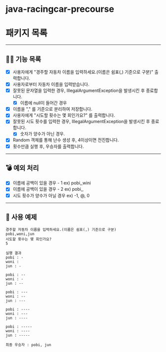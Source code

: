 # java-racingcar-precourse

# 패키지 목록
---
## 🚴‍♂️ 기능 목록
- [x] 사용자에게 "경주할 자동차 이름을 입력하세요.(이름은 쉼표(,) 기준으로 구분)" 출력합니다.
- [x] 사용자로부터 자동차 이름을 입력받습니다.
- [x] 잘못된 문자열을 입력한 경우, IllegalArgumentException을 발생시킨 후 종료합니다.
    - [x] 이름에 null이 들어간 경우
- [x] 이름을 "," 를 기준으로 분리하여 저장합니다.
- [x] 사용자에게 "시도할 횟수는 몇 회인가요?" 를 출력합니다.
- [x] 잘못된 시도 횟수를 입력한 경우, IllegalArgumentException을 발생시킨 후 종료합니다.
   - [x] 숫자가 양수가 아닌 경우.
- [x] Random 객체를 통해 난수 생성 후, 4이상이면 전진합니다.
- [x] 횟수만큼 실행 후, 우승자를 출력합니다.
---
## 💣 예외 처리
- [x] 이름에 공백이 있을 경우 - 1 ex) pobi,,wini
- [x] 이름에 공백이 있을 경우 - 2 ex) pobi,,
- [x] 시도 횟수가 양수가 아닐 경우 ex) -1, @, 0
---
## 🚀 사용 예제
```
경주할 자동차 이름을 입력하세요.(이름은 쉼표(,) 기준으로 구분)
pobi,woni,jun
시도할 횟수는 몇 회인가요?
5

실행 결과
pobi : -
woni : 
jun : -

pobi : --
woni : -
jun : --

pobi : ---
woni : --
jun : ---

pobi : ----
woni : ---
jun : ----

pobi : -----
woni : ----
jun : -----

최종 우승자 : pobi, jun
```